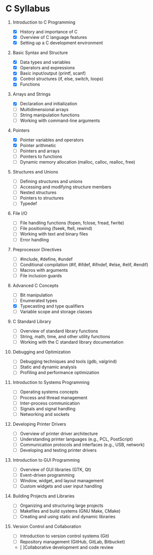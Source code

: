 # C Syllabus

1. Introduction to C Programming

   - [x] History and importance of C
   - [x] Overview of C language features
   - [x] Setting up a C development environment

2. Basic Syntax and Structure

   - [x] Data types and variables
   - [x] Operators and expressions
   - [x] Basic input/output (printf, scanf)
   - [x] Control structures (if, else, switch, loops)
   - [x] Functions

3. Arrays and Strings

   - [x] Declaration and initialization
   - [ ] Multidimensional arrays
   - [ ] String manipulation functions
   - [ ] Working with command-line arguments

4. Pointers

   - [x] Pointer variables and operators
   - [x] Pointer arithmetic
   - [ ] Pointers and arrays
   - [ ] Pointers to functions
   - [ ] Dynamic memory allocation (malloc, calloc, realloc, free)

5. Structures and Unions

   - [ ] Defining structures and unions
   - [ ] Accessing and modifying structure members
   - [ ] Nested structures
   - [ ] Pointers to structures
   - [ ] Typedef

6. File I/O

   - [ ] File handling functions (fopen, fclose, fread, fwrite)
   - [ ] File positioning (fseek, ftell, rewind)
   - [ ] Working with text and binary files
   - [ ] Error handling

7. Preprocessor Directives

   - [ ] #include, #define, #undef
   - [ ] Conditional compilation (#if, #ifdef, #ifndef, #else, #elif, #endif)
   - [ ] Macros with arguments
   - [ ] File inclusion guards

8. Advanced C Concepts

   - [ ] Bit manipulation
   - [ ] Enumerated types
   - [x] Typecasting and type qualifiers
   - [ ] Variable scope and storage classes

9. C Standard Library

   - [ ] Overview of standard library functions
   - [ ] String, math, time, and other utility functions
   - [ ] Working with the C standard library documentation

10. Debugging and Optimization

    - [ ] Debugging techniques and tools (gdb, valgrind)
    - [ ] Static and dynamic analysis
    - [ ] Profiling and performance optimization

11. Introduction to Systems Programming

    - [ ] Operating systems concepts
    - [ ] Process and thread management
    - [ ] Inter-process communication
    - [ ] Signals and signal handling
    - [ ] Networking and sockets

12. Developing Printer Drivers

    - [ ] Overview of printer driver architecture
    - [ ] Understanding printer languages (e.g., PCL, PostScript)
    - [ ] Communication protocols and interfaces (e.g., USB, network)
    - [ ] Developing and testing printer drivers

13. Introduction to GUI Programming

    - [ ] Overview of GUI libraries (GTK, Qt)
    - [ ] Event-driven programming
    - [ ] Window, widget, and layout management
    - [ ] Custom widgets and user input handling

14. Building Projects and Libraries

    - [ ] Organizing and structuring large projects
    - [ ] Makefiles and build systems (GNU Make, CMake)
    - [ ] Creating and using static and dynamic libraries

15. Version Control and Collaboration
    - [ ] Introduction to version control systems (Git)
    - [ ] Repository management (GitHub, GitLab, Bitbucket)
    - [ ]Collaborative development and code review
